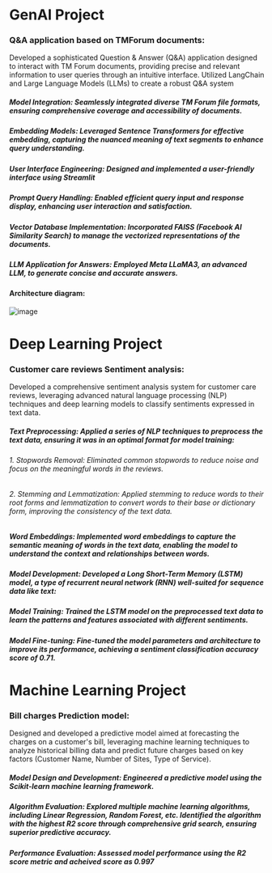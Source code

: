 # GenAI Project
### **Q&A application based on TMForum documents:**
Developed a sophisticated Question & Answer (Q&A) application designed to interact with TM Forum documents, providing precise and relevant information to user queries through an intuitive interface. Utilized LangChain and Large Language Models (LLMs) to create a robust Q&A system
##### **Model Integration**: Seamlessly integrated diverse TM Forum file formats, ensuring comprehensive coverage and accessibility of documents.
##### **Embedding Models**: Leveraged Sentence Transformers for effective embedding, capturing the nuanced meaning of text segments to enhance query understanding.
##### **User Interface Engineering**: Designed and implemented a user-friendly interface using Streamlit
##### **Prompt Query Handling**: Enabled efficient query input and response display, enhancing user interaction and satisfaction.
##### **Vector Database Implementation**: Incorporated FAISS (Facebook AI Similarity Search) to manage the vectorized representations of the documents.
##### **LLM Application for Answers**: Employed Meta LLaMA3, an advanced LLM, to generate concise and accurate answers.

#### Architecture diagram: 
![image](https://github.com/user-attachments/assets/8998652e-f9bf-46dd-b321-5bd8a7496f3b)


# Deep Learning Project
### Customer care reviews Sentiment analysis:
Developed a comprehensive sentiment analysis system for customer care reviews, leveraging advanced natural language processing (NLP) techniques and deep learning models to classify sentiments expressed in text data.
##### **Text Preprocessing**: Applied a series of NLP techniques to preprocess the text data, ensuring it was in an optimal format for model training:
######       1. Stopwords Removal: Eliminated common stopwords to reduce noise and focus on the meaningful words in the reviews.
######       2. Stemming and Lemmatization: Applied stemming to reduce words to their root forms and lemmatization to convert words to their base or dictionary form, improving the consistency of the text data.
##### **Word Embeddings**: Implemented word embeddings to capture the semantic meaning of words in the text data, enabling the model to understand the context and relationships between words.
##### **Model Development**: Developed a Long Short-Term Memory (LSTM) model, a type of recurrent neural network (RNN) well-suited for sequence data like text:
##### **Model Training**: Trained the LSTM model on the preprocessed text data to learn the patterns and features associated with different sentiments.
##### **Model Fine-tuning**: Fine-tuned the model parameters and architecture to improve its performance, achieving a sentiment classification accuracy score of 0.71.


# Machine Learning Project
### Bill charges Prediction model:
Designed and developed a predictive model aimed at forecasting the charges on a customer's bill, leveraging machine learning techniques to analyze historical billing data and predict future charges based on key factors (Customer Name, Number of Sites, Type of Service).
##### **Model Design and Development**: Engineered a predictive model using the Scikit-learn machine learning framework.
##### **Algorithm Evaluation**: Explored multiple machine learning algorithms, including Linear Regression, Random Forest, etc. Identified the algorithm with the highest R2 score through comprehensive grid search, ensuring superior predictive accuracy.
##### **Performance Evaluation**: Assessed model performance using the R2 score metric and acheived score as 0.997



